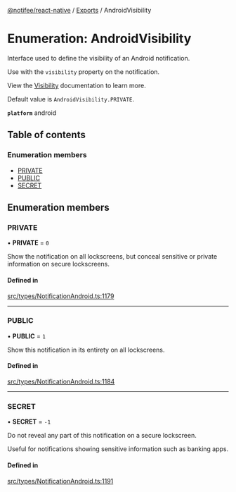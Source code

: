 [@notifee/react-native](../README.md) / [Exports](../modules.md) / AndroidVisibility

# Enumeration: AndroidVisibility

Interface used to define the visibility of an Android notification.

Use with the `visibility` property on the notification.

View the [Visibility](/react-native/docs/android/appearance#visibility) documentation to learn more.

Default value is `AndroidVisibility.PRIVATE`.

**`platform`** android

## Table of contents

### Enumeration members

- [PRIVATE](AndroidVisibility.md#private)
- [PUBLIC](AndroidVisibility.md#public)
- [SECRET](AndroidVisibility.md#secret)

## Enumeration members

### PRIVATE

• **PRIVATE** = `0`

Show the notification on all lockscreens, but conceal sensitive or private information on secure lockscreens.

#### Defined in

[src/types/NotificationAndroid.ts:1179](https://github.com/cabljac/react-native-notifee/blob/4d792c9/src/types/NotificationAndroid.ts#L1179)

___

### PUBLIC

• **PUBLIC** = `1`

Show this notification in its entirety on all lockscreens.

#### Defined in

[src/types/NotificationAndroid.ts:1184](https://github.com/cabljac/react-native-notifee/blob/4d792c9/src/types/NotificationAndroid.ts#L1184)

___

### SECRET

• **SECRET** = `-1`

Do not reveal any part of this notification on a secure lockscreen.

Useful for notifications showing sensitive information such as banking apps.

#### Defined in

[src/types/NotificationAndroid.ts:1191](https://github.com/cabljac/react-native-notifee/blob/4d792c9/src/types/NotificationAndroid.ts#L1191)

